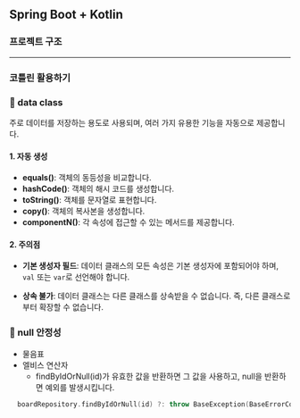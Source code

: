 ## Spring Boot + Kotlin

### 프로젝트 구조

---
### 코틀린 활용하기
### 🎃 data class
주로 데이터를 저장하는 용도로 사용되며, 여러 가지 유용한 기능을 자동으로 제공합니다.

#### 1. 자동 생성
- **equals()**: 객체의 동등성을 비교합니다.
- **hashCode()**: 객체의 해시 코드를 생성합니다.
- **toString()**: 객체를 문자열로 표현합니다.
- **copy()**: 객체의 복사본을 생성합니다.
- **componentN()**: 각 속성에 접근할 수 있는 메서드를 제공합니다.

#### 2. 주의점

- **기본 생성자 필드**: 데이터 클래스의 모든 속성은 기본 생성자에 포함되어야 하며, `val` 또는 `var`로 선언해야 합니다.

- **상속 불가**: 데이터 클래스는 다른 클래스를 상속받을 수 없습니다. 즉, 다른 클래스로부터 확장할 수 없습니다.

### 🎃 null 안정성
  - 물음표
  - 엘비스 연산자
    -   findByIdOrNull(id)가 유효한 값을 반환하면 그 값을 사용하고, null을 반환하면 예외를 발생시킵니다.
  ```kotlin
    boardRepository.findByIdOrNull(id) ?: throw BaseException(BaseErrorCode.NOT_FOUND_POST)
  ```


